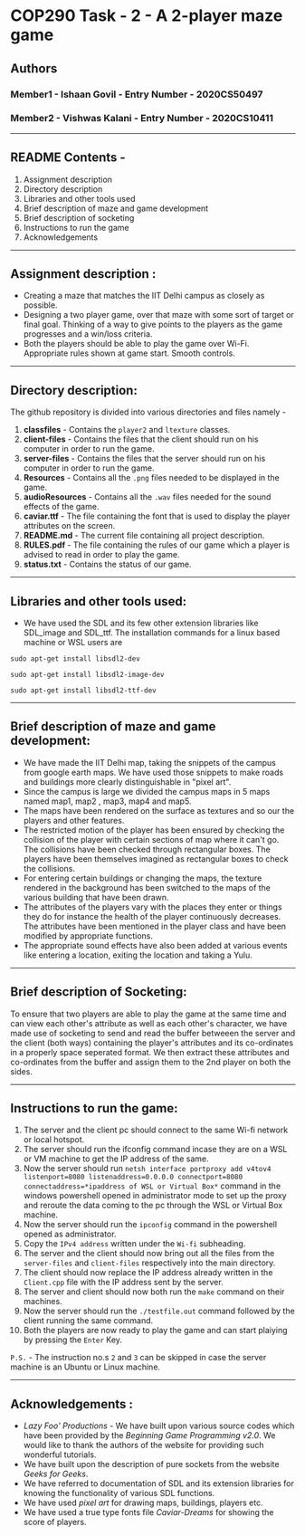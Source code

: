 # COP290 Task - 2 - A 2-player maze game

## Authors

### Member1 - Ishaan Govil - Entry Number - 2020CS50497
### Member2 - Vishwas Kalani -  Entry Number - 2020CS10411

---

## README Contents -

1. Assignment description
2. Directory description
3. Libraries and other tools used 
4. Brief description of maze and game development
5. Brief description of socketing
6. Instructions to run the game
7. Acknowledgements

---
## Assignment description :

- Creating a maze that matches the IIT Delhi campus as closely as possible.
- Designing a two player game, over that maze with some sort of target or final goal. Thinking of a way to give points to the players as the game progresses and a win/loss criteria. 
- Both the players should be able to play the game over Wi-Fi. Appropriate rules shown at game start. Smooth controls. 

---

## Directory description:

The github repository is divided into various directories and files namely - 

1. **classfiles** - Contains the `player2` and `ltexture` classes.	
2. **client-files** - Contains the files that the client should run on his computer in order to run the game.
3. **server-files** - Contains the files that the server should run on his computer in order to run the game.
4. **Resources** - Contains all the `.png` files needed to be displayed in the game.
5. **audioResources** - Contains all the `.wav` files needed for the sound effects of the game.
6. **caviar.ttf** - The file containing the font that is used to display the player attributes on the screen.
7. **README.md** - The current file containing all project description.
8. **RULES.pdf** - The file containing the rules of our game which a player is advised to read in order to play the game.
9. **status.txt** - Contains the status of our game.

---

## Libraries and other tools used:


- We have used the SDL and its few other extension libraries like SDL_image and SDL_ttf. The installation commands for a linux based machine or WSL users are

`sudo apt-get install libsdl2-dev  `

`sudo apt-get install libsdl2-image-dev`

`sudo apt-get install libsdl2-ttf-dev`



---

## Brief description of maze and game development:


- We have made the IIT Delhi map, taking the snippets of the campus from google earth maps. We have used those snippets to make roads and buildings more clearly distinguishable in "pixel art".
- Since the campus is large we divided the campus maps in 5 maps named map1, map2 , map3, map4 and map5. 
- The maps have been rendered on the surface as textures and so our the players and other features. 
- The restricted motion of the player has been ensured by checking the collision of the player with certain sections of map where it can't go. The collisions have been checked through rectangular boxes. The players have been themselves imagined as rectangular boxes to check the collisions.
- For entering certain buildings or changing the maps, the texture rendered in the background has been switched to the maps of the various building that have been drawn.
- The attributes of the players vary with the places they enter or things they do for instance the health of the player continuously decreases. The attributes have been mentioned in the player class and have been modified by appropriate functions.
- The appropriate sound effects have also been added at various events like entering a location, exiting the location and taking a 
Yulu.

---

## Brief description of Socketing:

To ensure that two players are able to play the game at the same time and can view each other's attribute as well as each other's character, we have made use of socketing to send and read the buffer betweeen the server and the client (both ways) containing the player's attributes and its co-ordinates in a properly space seperated format. We then extract these attributes and co-ordinates from the buffer and assign them to the 2nd player on both the sides.

---
## Instructions to run the game:

1. The server and the client pc should connect to the same Wi-fi network or local hotspot.
2. The server should run the ifconfig command incase they are on a WSL or VM machine to get the IP address of the same.
3. Now the server should run `netsh interface portproxy add v4tov4 listenport=8080 listenaddress=0.0.0.0 connectport=8080 connectaddress=*ipaddress of WSL or Virtual Box*` command in the windows powershell opened in administrator mode to set up the proxy and reroute the data coming to the pc through the WSL or Virtual Box machine.
4. Now the server should run the `ipconfig` command in the  powershell opened as administrator.
5. Copy the `IPv4 address` written under the `Wi-fi` subheading.
6. The server and the client should now bring out all the files from the `server-files` and `client-files` respectively into the main directory.
7. The client should now replace the IP address already written in the `Client.cpp` file with the IP address sent by the server.
8. The server and client should now both run the `make` command on their machines.
9. Now the server should run the `./testfile.out` command followed by the client running the same command.
10. Both the players are now ready to play the game and can start plaiying by pressing the `Enter` Key.

`P.S.` - The instruction no.s `2` and `3` can be skipped in case the server machine is an Ubuntu or Linux machine.

---
## Acknowledgements :

- *Lazy Foo' Productions* - We have built upon various source codes which have been provided by the *Beginning Game Programming v2.0*. We would like to thank the authors of the website for providing such wonderful tutorials.
- We have built upon the description of pure sockets from the website *Geeks for Geeks*.
- We have referred to documentation of SDL and its extension libraries for knowing the functionality of various SDL functions.
- We have used *pixel art* for drawing maps, buildings, players etc.
- We have used a true type fonts file *Caviar-Dreams* for showing the score of players.